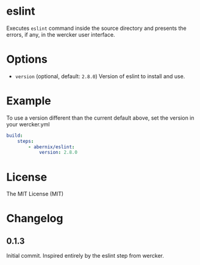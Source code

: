 # eslint

Executes `eslint` command inside the source directory and presents the errors,
if any, in the wercker user interface.

# Options

* `version` (optional, default: `2.8.0`) Version of eslint to install and use.

# Example

To use a version different than the current default above, set the version in your wercker.yml

```yaml
build:
    steps:
        - abernix/eslint:
            version: 2.8.0
```

# License

The MIT License (MIT)

# Changelog

## 0.1.3

Initial commit.  Inspired entirely by the eslint step from wercker.
